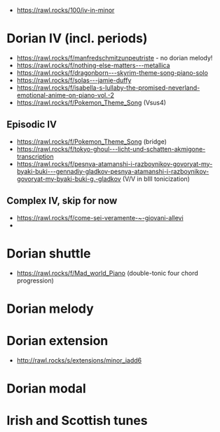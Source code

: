 - https://rawl.rocks/100/iv-in-minor

# Dorian IV (incl. periods)

- https://rawl.rocks/f/manfredschmitzunpeutriste  - no dorian melody!
- https://rawl.rocks/f/nothing-else-matters---metallica
- https://rawl.rocks/f/dragonborn---skyrim-theme-song-piano-solo
- https://rawl.rocks/f/solas---jamie-duffy
- https://rawl.rocks/f/isabella-s-lullaby-the-promised-neverland-emotional-anime-on-piano-vol.-2
- https://rawl.rocks/f/Pokemon_Theme_Song (Vsus4)


## Episodic IV

- https://rawl.rocks/f/Pokemon_Theme_Song (bridge)
- https://rawl.rocks/f/tokyo-ghoul---licht-und-schatten-akmigone-transcription
- https://rawl.rocks/f/pesnya-atamanshi-i-razboynikov-govoryat-my-byaki-buki---gennadiy-gladkov-pesnya-atamanshi-i-razboynikov-govoryat-my-byaki-buki-g.-gladkov (V/V in bIII tonicization)


## Complex IV, skip for now

- https://rawl.rocks/f/come-sei-veramente-~-giovani-allevi
- 

# Dorian shuttle

- https://rawl.rocks/f/Mad_world_Piano (double-tonic four chord progression)

# Dorian melody


# Dorian extension

- http://rawl.rocks/s/extensions/minor_iadd6


# Dorian modal

# Irish and Scottish tunes

